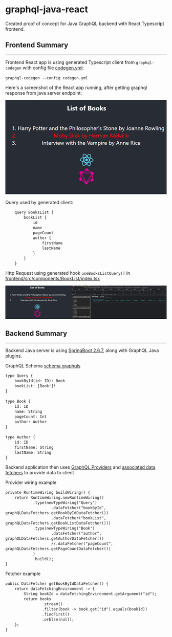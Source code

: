 # graphql-java-react

Created proof of concept for Java GraphQL backend with React Typescript frontend.

## Frontend Summary
-----

Frontend React app is using generated Typescript client from `graphql-codegen` with config file [codegen.yml](./frontend/codegen.yml):

`graphql-codegen --config codegen.yml`

Here's a screenshot of the React app running, after getting graphql response from java server endpoint:

![List of Books](./images/ListOfBooks.png?raw=true)

Query used by generated client:
```
    query BooksList {
        bookList {
            id
            name
            pageCount
            author {
                firstName
                lastName
            }
        }
    }
```

Http Request using generated hook `useBooksListQuery()` in [frontend/src/components/BookList/index.tsx](./frontend/src/components/BookList/index.tsx)

![List of Books Request](./images/ListOfBooksRequest.png?raw=true)

## Backend Summary
-----

Backend Java server is using [SpringBoot 2.6.7](https://spring.io/projects/spring-boot), along with GraphQL Java plugins.

GraphQL Schema [schema.graphqls](./backend/src/main/resources/schema.graphqls)

```
type Query {
    bookById(id: ID): Book
    bookList: [Book!]!
}

type Book {
    id: ID
    name: String
    pageCount: Int
    author: Author
}

type Author {
    id: ID
    firstName: String
    lastName: String
}
```

Backend application then uses [GraphQL Providers](./backend/src/main/java/com/graphqljava/tutorial/bookdetails/GraphQLProvider.java) and [associated data fetchers](./backend/src/main/java/com/graphqljava/tutorial/bookdetails/GraphQLDataFetchers.java) to provide data to client

Provider wiring example

```{java}
private RuntimeWiring buildWiring() {
    return RuntimeWiring.newRuntimeWiring()
            .type(newTypeWiring("Query")
                    .dataFetcher("bookById", graphQLDataFetchers.getBookByIdDataFetcher())
                    .dataFetcher("bookList", graphQLDataFetchers.getBookListDataFetcher()))
            .type(newTypeWiring("Book")
                    .dataFetcher("author", graphQLDataFetchers.getAuthorDataFetcher())
                    //.dataFetcher("pageCount", graphQLDataFetchers.getPageCountDataFetcher())
            )
            .build();
}
```

Fetcher example

```{java}
public DataFetcher getBookByIdDataFetcher() {
    return dataFetchingEnvironment -> {
        String bookId = dataFetchingEnvironment.getArgument("id");
        return books
                .stream()
                .filter(book -> book.get("id").equals(bookId))
                .findFirst()
                .orElse(null);
    };
}
```